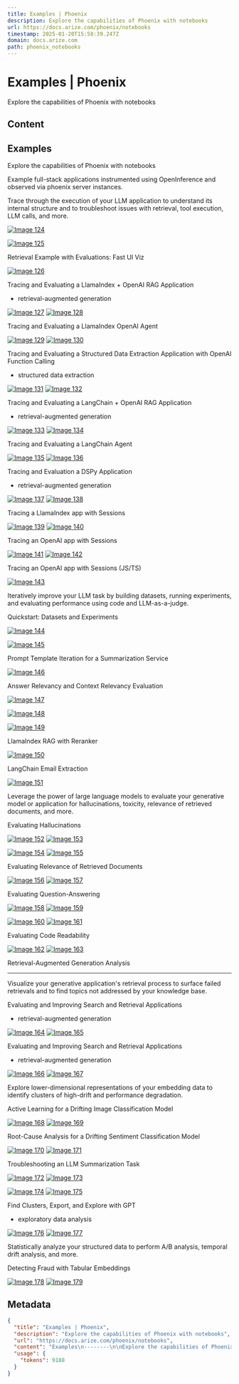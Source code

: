 ```yaml
---
title: Examples | Phoenix
description: Explore the capabilities of Phoenix with notebooks
url: https://docs.arize.com/phoenix/notebooks
timestamp: 2025-01-20T15:58:39.247Z
domain: docs.arize.com
path: phoenix_notebooks
---
```


# Examples | Phoenix


Explore the capabilities of Phoenix with notebooks


## Content

Examples
--------

Explore the capabilities of Phoenix with notebooks

Example full-stack applications instrumented using OpenInference and observed via phoenix server instances.

Trace through the execution of your LLM application to understand its internal structure and to troubleshoot issues with retrieval, tool execution, LLM calls, and more.

[![Image 124](https://docs.arize.com/~gitbook/image?url=https%3A%2F%2Fimg.shields.io%2Fstatic%2Fv1%3Fmessage%3DOpen%2520in%2520Colab%26logo%3Dgooglecolab%26labelColor%3Dgrey%26color%3Dblue%26logoColor%3Dorange%26label%3D%2520&width=300&dpr=4&quality=100&sign=9e71e4&sv=2)](https://colab.research.google.com/github/Arize-ai/phoenix/blob/main/tutorials/hosted_phoenix/hosted_phoenix_openai_tutorial.ipynb)

[![Image 125](https://docs.arize.com/~gitbook/image?url=https%3A%2F%2Fimg.shields.io%2Fstatic%2Fv1%3Fmessage%3DOpen%2520in%2520Colab%26logo%3Dgooglecolab%26labelColor%3Dgrey%26color%3Dblue%26logoColor%3Dorange%26label%3D%2520&width=300&dpr=4&quality=100&sign=9e71e4&sv=2)](https://colab.research.google.com/github/Arize-ai/phoenix/blob/main/tutorials/hosted_phoenix/hosted_phoenix_llamaindex_tutorial.ipynb)

Retrieval Example with Evaluations: Fast UI Viz

[![Image 126](https://docs.arize.com/~gitbook/image?url=https%3A%2F%2Fimg.shields.io%2Fstatic%2Fv1%3Fmessage%3DOpen%2520in%2520Colab%26logo%3Dgooglecolab%26labelColor%3Dgrey%26color%3Dblue%26logoColor%3Dorange%26label%3D%2520&width=300&dpr=4&quality=100&sign=9e71e4&sv=2)](https://colab.research.google.com/github/Arize-ai/phoenix/blob/main/tutorials/llm_application_tracing_evaluating_and_analysis.ipynb)

Tracing and Evaluating a LlamaIndex + OpenAI RAG Application

*   retrieval-augmented generation
    

[![Image 127](https://docs.arize.com/~gitbook/image?url=https%3A%2F%2Fimg.shields.io%2Fstatic%2Fv1%3Fmessage%3DOpen%2520in%2520Colab%26logo%3Dgooglecolab%26labelColor%3Dgrey%26color%3Dblue%26logoColor%3Dorange%26label%3D%2520&width=300&dpr=4&quality=100&sign=9e71e4&sv=2)](https://colab.research.google.com/github/Arize-ai/phoenix/blob/main/tutorials/tracing/llama_index_tracing_tutorial.ipynb) [![Image 128](https://docs.arize.com/~gitbook/image?url=https%3A%2F%2Fimg.shields.io%2Fstatic%2Fv1%3Fmessage%3DOpen%2520in%2520GitHub%26logo%3Dgithub%26labelColor%3Dgrey%26color%3Dblue%26logoColor%3Dwhite%26label%3D%2520&width=300&dpr=4&quality=100&sign=9225fc48&sv=2)](https://github.com/Arize-ai/phoenix/blob/main/tutorials/tracing/llama_index_tracing_tutorial.ipynb)

Tracing and Evaluating a LlamaIndex OpenAI Agent

[![Image 129](https://docs.arize.com/~gitbook/image?url=https%3A%2F%2Fimg.shields.io%2Fstatic%2Fv1%3Fmessage%3DOpen%2520in%2520Colab%26logo%3Dgooglecolab%26labelColor%3Dgrey%26color%3Dblue%26logoColor%3Dorange%26label%3D%2520&width=300&dpr=4&quality=100&sign=9e71e4&sv=2)](https://colab.research.google.com/github/Arize-ai/phoenix/blob/main/tutorials/tracing/llama_index_openai_agent_tracing_tutorial.ipynb) [![Image 130](https://docs.arize.com/~gitbook/image?url=https%3A%2F%2Fimg.shields.io%2Fstatic%2Fv1%3Fmessage%3DOpen%2520in%2520GitHub%26logo%3Dgithub%26labelColor%3Dgrey%26color%3Dblue%26logoColor%3Dwhite%26label%3D%2520&width=300&dpr=4&quality=100&sign=9225fc48&sv=2)](https://github.com/Arize-ai/phoenix/blob/main/tutorials/tracing/llama_index_openai_agent_tracing_tutorial.ipynb)

Tracing and Evaluating a Structured Data Extraction Application with OpenAI Function Calling

*   structured data extraction
    

[![Image 131](https://docs.arize.com/~gitbook/image?url=https%3A%2F%2Fimg.shields.io%2Fstatic%2Fv1%3Fmessage%3DOpen%2520in%2520Colab%26logo%3Dgooglecolab%26labelColor%3Dgrey%26color%3Dblue%26logoColor%3Dorange%26label%3D%2520&width=300&dpr=4&quality=100&sign=9e71e4&sv=2)](https://colab.research.google.com/github/Arize-ai/phoenix/blob/main/tutorials/tracing/openai_tracing_tutorial.ipynb) [![Image 132](https://docs.arize.com/~gitbook/image?url=https%3A%2F%2Fimg.shields.io%2Fstatic%2Fv1%3Fmessage%3DOpen%2520in%2520GitHub%26logo%3Dgithub%26labelColor%3Dgrey%26color%3Dblue%26logoColor%3Dwhite%26label%3D%2520&width=300&dpr=4&quality=100&sign=9225fc48&sv=2)](https://github.com/Arize-ai/phoenix/blob/main/tutorials/tracing/openai_tracing_tutorial.ipynb)

Tracing and Evaluating a LangChain + OpenAI RAG Application

*   retrieval-augmented generation
    

[![Image 133](https://docs.arize.com/~gitbook/image?url=https%3A%2F%2Fimg.shields.io%2Fstatic%2Fv1%3Fmessage%3DOpen%2520in%2520Colab%26logo%3Dgooglecolab%26labelColor%3Dgrey%26color%3Dblue%26logoColor%3Dorange%26label%3D%2520&width=300&dpr=4&quality=100&sign=9e71e4&sv=2)](https://colab.research.google.com/github/Arize-ai/phoenix/blob/main/tutorials/tracing/langchain_tracing_tutorial.ipynb) [![Image 134](https://docs.arize.com/~gitbook/image?url=https%3A%2F%2Fimg.shields.io%2Fstatic%2Fv1%3Fmessage%3DOpen%2520in%2520GitHub%26logo%3Dgithub%26labelColor%3Dgrey%26color%3Dblue%26logoColor%3Dwhite%26label%3D%2520&width=300&dpr=4&quality=100&sign=9225fc48&sv=2)](https://github.com/Arize-ai/phoenix/blob/main/tutorials/tracing/langchain_tracing_tutorial.ipynb)

Tracing and Evaluating a LangChain Agent

[![Image 135](https://docs.arize.com/~gitbook/image?url=https%3A%2F%2Fimg.shields.io%2Fstatic%2Fv1%3Fmessage%3DOpen%2520in%2520Colab%26logo%3Dgooglecolab%26labelColor%3Dgrey%26color%3Dblue%26logoColor%3Dorange%26label%3D%2520&width=300&dpr=4&quality=100&sign=9e71e4&sv=2)](https://colab.research.google.com/github/Arize-ai/phoenix/blob/main/tutorials/tracing/langchain_agent_tracing_tutorial.ipynb) [![Image 136](https://docs.arize.com/~gitbook/image?url=https%3A%2F%2Fimg.shields.io%2Fstatic%2Fv1%3Fmessage%3DOpen%2520in%2520GitHub%26logo%3Dgithub%26labelColor%3Dgrey%26color%3Dblue%26logoColor%3Dwhite%26label%3D%2520&width=300&dpr=4&quality=100&sign=9225fc48&sv=2)](https://github.com/Arize-ai/phoenix/blob/main/tutorials/tracing/langchain_agent_tracing_tutorial.ipynb)

Tracing and Evaluation a DSPy Application

*   retrieval-augmented generation
    

[![Image 137](https://docs.arize.com/~gitbook/image?url=https%3A%2F%2Fimg.shields.io%2Fstatic%2Fv1%3Fmessage%3DOpen%2520in%2520Colab%26logo%3Dgooglecolab%26labelColor%3Dgrey%26color%3Dblue%26logoColor%3Dorange%26label%3D%2520&width=300&dpr=4&quality=100&sign=9e71e4&sv=2)](https://colab.research.google.com/github/Arize-ai/phoenix/blob/main/tutorials/tracing/dspy_tracing_tutorial.ipynb) [![Image 138](https://docs.arize.com/~gitbook/image?url=https%3A%2F%2Fimg.shields.io%2Fstatic%2Fv1%3Fmessage%3DOpen%2520in%2520GitHub%26logo%3Dgithub%26labelColor%3Dgrey%26color%3Dblue%26logoColor%3Dwhite%26label%3D%2520&width=300&dpr=4&quality=100&sign=9225fc48&sv=2)](https://github.com/Arize-ai/phoenix/blob/main/tutorials/tracing/dspy_tracing_tutorial.ipynb)

Tracing a LlamaIndex app with Sessions

[![Image 139](https://docs.arize.com/~gitbook/image?url=https%3A%2F%2Fimg.shields.io%2Fstatic%2Fv1%3Fmessage%3DOpen%2520in%2520Colab%26logo%3Dgooglecolab%26labelColor%3Dgrey%26color%3Dblue%26logoColor%3Dorange%26label%3D%2520&width=300&dpr=4&quality=100&sign=9e71e4&sv=2)](https://github.com/Arize-ai/phoenix/blob/main/tutorials/tracing/openai_sessions_tutorial.ipynb) [![Image 140](https://docs.arize.com/~gitbook/image?url=https%3A%2F%2Fimg.shields.io%2Fstatic%2Fv1%3Fmessage%3DOpen%2520in%2520GitHub%26logo%3Dgithub%26labelColor%3Dgrey%26color%3Dblue%26logoColor%3Dwhite%26label%3D%2520&width=300&dpr=4&quality=100&sign=9225fc48&sv=2)](https://colab.research.google.com/github/Arize-ai/phoenix/blob/main/tutorials/tracing/project_sessions_llama_index_query_engine.ipynb)

Tracing an OpenAI app with Sessions

[![Image 141](https://docs.arize.com/~gitbook/image?url=https%3A%2F%2Fimg.shields.io%2Fstatic%2Fv1%3Fmessage%3DOpen%2520in%2520Colab%26logo%3Dgooglecolab%26labelColor%3Dgrey%26color%3Dblue%26logoColor%3Dorange%26label%3D%2520&width=300&dpr=4&quality=100&sign=9e71e4&sv=2)](https://colab.research.google.com/github/Arize-ai/phoenix/blob/main/tutorials/tracing/openai_sessions_tutorial.ipynb) [![Image 142](https://docs.arize.com/~gitbook/image?url=https%3A%2F%2Fimg.shields.io%2Fstatic%2Fv1%3Fmessage%3DOpen%2520in%2520GitHub%26logo%3Dgithub%26labelColor%3Dgrey%26color%3Dblue%26logoColor%3Dwhite%26label%3D%2520&width=300&dpr=4&quality=100&sign=9225fc48&sv=2)](https://github.com/Arize-ai/phoenix/blob/main/tutorials/tracing/openai_sessions_tutorial.ipynb)

Tracing an OpenAI app with Sessions (JS/TS)

[![Image 143](https://docs.arize.com/~gitbook/image?url=https%3A%2F%2Fimg.shields.io%2Fstatic%2Fv1%3Fmessage%3DOpen%2520in%2520GitHub%26logo%3Dgithub%26labelColor%3Dgrey%26color%3Dblue%26logoColor%3Dwhite%26label%3D%2520&width=300&dpr=4&quality=100&sign=9225fc48&sv=2)](https://github.com/Arize-ai/phoenix/blob/main/js/examples/notebooks/tracing_openai_sessions_tutorial.ipynb)

Iteratively improve your LLM task by building datasets, running experiments, and evaluating performance using code and LLM-as-a-judge.

Quickstart: Datasets and Experiments

[![Image 144](https://docs.arize.com/~gitbook/image?url=https%3A%2F%2Fimg.shields.io%2Fstatic%2Fv1%3Fmessage%3DOpen%2520in%2520Colab%26logo%3Dgooglecolab%26labelColor%3Dgrey%26color%3Dblue%26logoColor%3Dorange%26label%3D%2520&width=300&dpr=4&quality=100&sign=9e71e4&sv=2)](https://colab.research.google.com/github/Arize-ai/phoenix/blob/main/tutorials/experiments/datasets_and_experiments_quickstart.ipynb)

[![Image 145](https://docs.arize.com/~gitbook/image?url=https%3A%2F%2Fimg.shields.io%2Fstatic%2Fv1%3Fmessage%3DOpen%2520in%2520Colab%26logo%3Dgooglecolab%26labelColor%3Dgrey%26color%3Dblue%26logoColor%3Dorange%26label%3D%2520&width=300&dpr=4&quality=100&sign=9e71e4&sv=2)](https://colab.research.google.com/github/Arize-ai/phoenix/blob/main/tutorials/experiments/txt2sql.ipynb)

Prompt Template Iteration for a Summarization Service

[![Image 146](https://docs.arize.com/~gitbook/image?url=https%3A%2F%2Fimg.shields.io%2Fstatic%2Fv1%3Fmessage%3DOpen%2520in%2520Colab%26logo%3Dgooglecolab%26labelColor%3Dgrey%26color%3Dblue%26logoColor%3Dorange%26label%3D%2520&width=300&dpr=4&quality=100&sign=9e71e4&sv=2)](https://colab.research.google.com/github/Arize-ai/phoenix/blob/main/tutorials/experiments/summarization.ipynb)

Answer Relevancy and Context Relevancy Evaluation

[![Image 147](https://docs.arize.com/~gitbook/image?url=https%3A%2F%2Fimg.shields.io%2Fstatic%2Fv1%3Fmessage%3DOpen%2520in%2520Colab%26logo%3Dgooglecolab%26labelColor%3Dgrey%26color%3Dblue%26logoColor%3Dorange%26label%3D%2520&width=300&dpr=4&quality=100&sign=9e71e4&sv=2)](https://colab.research.google.com/github/Arize-ai/phoenix/blob/main/tutorials/experiments/llama-index/answer_and_context_relevancy.ipynb)

[![Image 148](https://docs.arize.com/~gitbook/image?url=https%3A%2F%2Fimg.shields.io%2Fstatic%2Fv1%3Fmessage%3DOpen%2520in%2520Colab%26logo%3Dgooglecolab%26labelColor%3Dgrey%26color%3Dblue%26logoColor%3Dorange%26label%3D%2520&width=300&dpr=4&quality=100&sign=9e71e4&sv=2)](https://colab.research.google.com/github/Arize-ai/phoenix/blob/main/tutorials/experiments/llama-index/guideline_eval.ipynb)

[![Image 149](https://docs.arize.com/~gitbook/image?url=https%3A%2F%2Fimg.shields.io%2Fstatic%2Fv1%3Fmessage%3DOpen%2520in%2520Colab%26logo%3Dgooglecolab%26labelColor%3Dgrey%26color%3Dblue%26logoColor%3Dorange%26label%3D%2520&width=300&dpr=4&quality=100&sign=9e71e4&sv=2)](https://colab.research.google.com/github/Arize-ai/phoenix/blob/main/tutorials/experiments/llama-index/pairwise_eval.ipynb)

LlamaIndex RAG with Reranker

[![Image 150](https://docs.arize.com/~gitbook/image?url=https%3A%2F%2Fimg.shields.io%2Fstatic%2Fv1%3Fmessage%3DOpen%2520in%2520Colab%26logo%3Dgooglecolab%26labelColor%3Dgrey%26color%3Dblue%26logoColor%3Dorange%26label%3D%2520&width=300&dpr=4&quality=100&sign=9e71e4&sv=2)](https://colab.research.google.com/github/Arize-ai/phoenix/blob/main/tutorials/experiments/run_experiments_with_llama_index.ipynb)

LangChain Email Extraction

[![Image 151](https://docs.arize.com/~gitbook/image?url=https%3A%2F%2Fimg.shields.io%2Fstatic%2Fv1%3Fmessage%3DOpen%2520in%2520Colab%26logo%3Dgooglecolab%26labelColor%3Dgrey%26color%3Dblue%26logoColor%3Dorange%26label%3D%2520&width=300&dpr=4&quality=100&sign=9e71e4&sv=2)](https://colab.research.google.com/github/Arize-ai/phoenix/blob/main/tutorials/experiments/langchain_email_extraction.ipynb)

Leverage the power of large language models to evaluate your generative model or application for hallucinations, toxicity, relevance of retrieved documents, and more.

Evaluating Hallucinations

[![Image 152](https://docs.arize.com/~gitbook/image?url=https%3A%2F%2Fimg.shields.io%2Fstatic%2Fv1%3Fmessage%3DOpen%2520in%2520Colab%26logo%3Dgooglecolab%26labelColor%3Dgrey%26color%3Dblue%26logoColor%3Dorange%26label%3D%2520&width=300&dpr=4&quality=100&sign=9e71e4&sv=2)](https://colab.research.google.com/github/Arize-ai/phoenix/blob/main/tutorials/evals/evaluate_hallucination_classifications.ipynb) [![Image 153](https://docs.arize.com/~gitbook/image?url=https%3A%2F%2Fimg.shields.io%2Fstatic%2Fv1%3Fmessage%3DOpen%2520in%2520GitHub%26logo%3Dgithub%26labelColor%3Dgrey%26color%3Dblue%26logoColor%3Dwhite%26label%3D%2520&width=300&dpr=4&quality=100&sign=9225fc48&sv=2)](https://github.com/Arize-ai/phoenix/blob/main/tutorials/evals/evaluate_hallucination_classifications.ipynb)

[![Image 154](https://docs.arize.com/~gitbook/image?url=https%3A%2F%2Fimg.shields.io%2Fstatic%2Fv1%3Fmessage%3DOpen%2520in%2520Colab%26logo%3Dgooglecolab%26labelColor%3Dgrey%26color%3Dblue%26logoColor%3Dorange%26label%3D%2520&width=300&dpr=4&quality=100&sign=9e71e4&sv=2)](https://colab.research.google.com/github/Arize-ai/phoenix/blob/main/tutorials/evals/evaluate_toxicity_classifications.ipynb) [![Image 155](https://docs.arize.com/~gitbook/image?url=https%3A%2F%2Fimg.shields.io%2Fstatic%2Fv1%3Fmessage%3DOpen%2520in%2520GitHub%26logo%3Dgithub%26labelColor%3Dgrey%26color%3Dblue%26logoColor%3Dwhite%26label%3D%2520&width=300&dpr=4&quality=100&sign=9225fc48&sv=2)](https://github.com/Arize-ai/phoenix/blob/main/tutorials/evals/evaluate_toxicity_classifications.ipynb)

Evaluating Relevance of Retrieved Documents

[![Image 156](https://docs.arize.com/~gitbook/image?url=https%3A%2F%2Fimg.shields.io%2Fstatic%2Fv1%3Fmessage%3DOpen%2520in%2520Colab%26logo%3Dgooglecolab%26labelColor%3Dgrey%26color%3Dblue%26logoColor%3Dorange%26label%3D%2520&width=300&dpr=4&quality=100&sign=9e71e4&sv=2)](https://colab.research.google.com/github/Arize-ai/phoenix/blob/main/tutorials/evals/evaluate_relevance_classifications.ipynb) [![Image 157](https://docs.arize.com/~gitbook/image?url=https%3A%2F%2Fimg.shields.io%2Fstatic%2Fv1%3Fmessage%3DOpen%2520in%2520GitHub%26logo%3Dgithub%26labelColor%3Dgrey%26color%3Dblue%26logoColor%3Dwhite%26label%3D%2520&width=300&dpr=4&quality=100&sign=9225fc48&sv=2)](https://github.com/Arize-ai/phoenix/blob/main/tutorials/evals/evaluate_relevance_classifications.ipynb)

Evaluating Question-Answering

[![Image 158](https://docs.arize.com/~gitbook/image?url=https%3A%2F%2Fimg.shields.io%2Fstatic%2Fv1%3Fmessage%3DOpen%2520in%2520Colab%26logo%3Dgooglecolab%26labelColor%3Dgrey%26color%3Dblue%26logoColor%3Dorange%26label%3D%2520&width=300&dpr=4&quality=100&sign=9e71e4&sv=2)](https://colab.research.google.com/github/Arize-ai/phoenix/blob/main/tutorials/evals/evaluate_QA_classifications.ipynb) [![Image 159](https://docs.arize.com/~gitbook/image?url=https%3A%2F%2Fimg.shields.io%2Fstatic%2Fv1%3Fmessage%3DOpen%2520in%2520GitHub%26logo%3Dgithub%26labelColor%3Dgrey%26color%3Dblue%26logoColor%3Dwhite%26label%3D%2520&width=300&dpr=4&quality=100&sign=9225fc48&sv=2)](https://colab.research.google.com/github/Arize-ai/phoenix/blob/main/tutorials/evals/evaluate_QA_classifications.ipynb)

[![Image 160](https://docs.arize.com/~gitbook/image?url=https%3A%2F%2Fimg.shields.io%2Fstatic%2Fv1%3Fmessage%3DOpen%2520in%2520Colab%26logo%3Dgooglecolab%26labelColor%3Dgrey%26color%3Dblue%26logoColor%3Dorange%26label%3D%2520&width=300&dpr=4&quality=100&sign=9e71e4&sv=2)](https://colab.research.google.com/github/Arize-ai/phoenix/blob/main/tutorials/evals/evaluate_summarization_classifications.ipynb) [![Image 161](https://docs.arize.com/~gitbook/image?url=https%3A%2F%2Fimg.shields.io%2Fstatic%2Fv1%3Fmessage%3DOpen%2520in%2520GitHub%26logo%3Dgithub%26labelColor%3Dgrey%26color%3Dblue%26logoColor%3Dwhite%26label%3D%2520&width=300&dpr=4&quality=100&sign=9225fc48&sv=2)](https://github.com/Arize-ai/phoenix/blob/main/tutorials/evals/evaluate_summarization_classifications.ipynb)

Evaluating Code Readability

[![Image 162](https://docs.arize.com/~gitbook/image?url=https%3A%2F%2Fimg.shields.io%2Fstatic%2Fv1%3Fmessage%3DOpen%2520in%2520Colab%26logo%3Dgooglecolab%26labelColor%3Dgrey%26color%3Dblue%26logoColor%3Dorange%26label%3D%2520&width=300&dpr=4&quality=100&sign=9e71e4&sv=2)](https://colab.research.google.com/github/Arize-ai/phoenix/blob/main/tutorials/evals/evaluate_code_readability_classifications.ipynb) [![Image 163](https://docs.arize.com/~gitbook/image?url=https%3A%2F%2Fimg.shields.io%2Fstatic%2Fv1%3Fmessage%3DOpen%2520in%2520GitHub%26logo%3Dgithub%26labelColor%3Dgrey%26color%3Dblue%26logoColor%3Dwhite%26label%3D%2520&width=300&dpr=4&quality=100&sign=9225fc48&sv=2)](https://github.com/Arize-ai/phoenix/blob/main/tutorials/evals/evaluate_code_readability_classifications.ipynb)

Retrieval-Augmented Generation Analysis


-------------------------------------------

Visualize your generative application's retrieval process to surface failed retrievals and to find topics not addressed by your knowledge base.

Evaluating and Improving Search and Retrieval Applications

*   retrieval-augmented generation
    

[![Image 164](https://docs.arize.com/~gitbook/image?url=https%3A%2F%2Fimg.shields.io%2Fstatic%2Fv1%3Fmessage%3DOpen%2520in%2520Colab%26logo%3Dgooglecolab%26labelColor%3Dgrey%26color%3Dblue%26logoColor%3Dorange%26label%3D%2520&width=300&dpr=4&quality=100&sign=9e71e4&sv=2)](https://colab.research.google.com/github/Arize-ai/phoenix/blob/main/tutorials/llama_index_search_and_retrieval_tutorial.ipynb) [![Image 165](https://docs.arize.com/~gitbook/image?url=https%3A%2F%2Fimg.shields.io%2Fstatic%2Fv1%3Fmessage%3DOpen%2520in%2520GitHub%26logo%3Dgithub%26labelColor%3Dgrey%26color%3Dblue%26logoColor%3Dwhite%26label%3D%2520&width=300&dpr=4&quality=100&sign=9225fc48&sv=2)](https://github.com/Arize-ai/phoenix/blob/main/tutorials/llama_index_search_and_retrieval_tutorial.ipynb)

Evaluating and Improving Search and Retrieval Applications

*   retrieval-augmented generation
    

[![Image 166](https://docs.arize.com/~gitbook/image?url=https%3A%2F%2Fimg.shields.io%2Fstatic%2Fv1%3Fmessage%3DOpen%2520in%2520Colab%26logo%3Dgooglecolab%26labelColor%3Dgrey%26color%3Dblue%26logoColor%3Dorange%26label%3D%2520&width=300&dpr=4&quality=100&sign=9e71e4&sv=2)](https://colab.research.google.com/github/Arize-ai/phoenix/blob/main/tutorials/milvus_llamaindex_search_and_retrieval_tutorial.ipynb) [![Image 167](https://docs.arize.com/~gitbook/image?url=https%3A%2F%2Fimg.shields.io%2Fstatic%2Fv1%3Fmessage%3DOpen%2520in%2520GitHub%26logo%3Dgithub%26labelColor%3Dgrey%26color%3Dblue%26logoColor%3Dwhite%26label%3D%2520&width=300&dpr=4&quality=100&sign=9225fc48&sv=2)](https://github.com/Arize-ai/phoenix/blob/main/tutorials/milvus_llamaindex_search_and_retrieval_tutorial.ipynb)

Explore lower-dimensional representations of your embedding data to identify clusters of high-drift and performance degradation.

Active Learning for a Drifting Image Classification Model

[![Image 168](https://docs.arize.com/~gitbook/image?url=https%3A%2F%2Fimg.shields.io%2Fstatic%2Fv1%3Fmessage%3DOpen%2520in%2520Colab%26logo%3Dgooglecolab%26labelColor%3Dgrey%26color%3Dblue%26logoColor%3Dorange%26label%3D%2520&width=300&dpr=4&quality=100&sign=9e71e4&sv=2)](https://colab.research.google.com/github/Arize-ai/phoenix/blob/main/tutorials/image_classification_tutorial.ipynb) [![Image 169](https://docs.arize.com/~gitbook/image?url=https%3A%2F%2Fimg.shields.io%2Fstatic%2Fv1%3Fmessage%3DOpen%2520in%2520GitHub%26logo%3Dgithub%26labelColor%3Dgrey%26color%3Dblue%26logoColor%3Dwhite%26label%3D%2520&width=300&dpr=4&quality=100&sign=9225fc48&sv=2)](https://github.com/Arize-ai/phoenix/blob/main/tutorials/image_classification_tutorial.ipynb)

Root-Cause Analysis for a Drifting Sentiment Classification Model

[![Image 170](https://docs.arize.com/~gitbook/image?url=https%3A%2F%2Fimg.shields.io%2Fstatic%2Fv1%3Fmessage%3DOpen%2520in%2520Colab%26logo%3Dgooglecolab%26labelColor%3Dgrey%26color%3Dblue%26logoColor%3Dorange%26label%3D%2520&width=300&dpr=4&quality=100&sign=9e71e4&sv=2)](https://colab.research.google.com/github/Arize-ai/phoenix/blob/main/tutorials/sentiment_classification_tutorial.ipynb) [![Image 171](https://docs.arize.com/~gitbook/image?url=https%3A%2F%2Fimg.shields.io%2Fstatic%2Fv1%3Fmessage%3DOpen%2520in%2520GitHub%26logo%3Dgithub%26labelColor%3Dgrey%26color%3Dblue%26logoColor%3Dwhite%26label%3D%2520&width=300&dpr=4&quality=100&sign=9225fc48&sv=2)](https://github.com/Arize-ai/phoenix/blob/main/tutorials/sentiment_classification_tutorial.ipynb)

Troubleshooting an LLM Summarization Task

[![Image 172](https://docs.arize.com/~gitbook/image?url=https%3A%2F%2Fimg.shields.io%2Fstatic%2Fv1%3Fmessage%3DOpen%2520in%2520Colab%26logo%3Dgooglecolab%26labelColor%3Dgrey%26color%3Dblue%26logoColor%3Dorange%26label%3D%2520&width=300&dpr=4&quality=100&sign=9e71e4&sv=2)](https://colab.research.google.com/github/Arize-ai/phoenix/blob/main/tutorials/llm_summarization_tutorial.ipynb) [![Image 173](https://docs.arize.com/~gitbook/image?url=https%3A%2F%2Fimg.shields.io%2Fstatic%2Fv1%3Fmessage%3DOpen%2520in%2520GitHub%26logo%3Dgithub%26labelColor%3Dgrey%26color%3Dblue%26logoColor%3Dwhite%26label%3D%2520&width=300&dpr=4&quality=100&sign=9225fc48&sv=2)](https://github.com/Arize-ai/phoenix/blob/main/tutorials/llm_summarization_tutorial.ipynb)

[![Image 174](https://docs.arize.com/~gitbook/image?url=https%3A%2F%2Fimg.shields.io%2Fstatic%2Fv1%3Fmessage%3DOpen%2520in%2520Colab%26logo%3Dgooglecolab%26labelColor%3Dgrey%26color%3Dblue%26logoColor%3Dorange%26label%3D%2520&width=300&dpr=4&quality=100&sign=9e71e4&sv=2)](https://colab.research.google.com/github/Arize-ai/phoenix/blob/main/tutorials/llm_generative_gpt_4.ipynb) [![Image 175](https://docs.arize.com/~gitbook/image?url=https%3A%2F%2Fimg.shields.io%2Fstatic%2Fv1%3Fmessage%3DOpen%2520in%2520GitHub%26logo%3Dgithub%26labelColor%3Dgrey%26color%3Dblue%26logoColor%3Dwhite%26label%3D%2520&width=300&dpr=4&quality=100&sign=9225fc48&sv=2)](https://github.com/Arize-ai/phoenix/blob/main/tutorials/llm_generative_gpt_4.ipynb)

Find Clusters, Export, and Explore with GPT

*   exploratory data analysis
    

[![Image 176](https://docs.arize.com/~gitbook/image?url=https%3A%2F%2Fimg.shields.io%2Fstatic%2Fv1%3Fmessage%3DOpen%2520in%2520Colab%26logo%3Dgooglecolab%26labelColor%3Dgrey%26color%3Dblue%26logoColor%3Dorange%26label%3D%2520&width=300&dpr=4&quality=100&sign=9e71e4&sv=2)](https://colab.research.google.com/github/Arize-ai/phoenix/blob/main/tutorials/find_cluster_export_and_explore_with_gpt.ipynb) [![Image 177](https://docs.arize.com/~gitbook/image?url=https%3A%2F%2Fimg.shields.io%2Fstatic%2Fv1%3Fmessage%3DOpen%2520in%2520GitHub%26logo%3Dgithub%26labelColor%3Dgrey%26color%3Dblue%26logoColor%3Dwhite%26label%3D%2520&width=300&dpr=4&quality=100&sign=9225fc48&sv=2)](https://github.com/Arize-ai/phoenix/blob/main/tutorials/find_cluster_export_and_explore_with_gpt.ipynb)

Statistically analyze your structured data to perform A/B analysis, temporal drift analysis, and more.

Detecting Fraud with Tabular Embeddings

[![Image 178](https://docs.arize.com/~gitbook/image?url=https%3A%2F%2Fimg.shields.io%2Fstatic%2Fv1%3Fmessage%3DOpen%2520in%2520Colab%26logo%3Dgooglecolab%26labelColor%3Dgrey%26color%3Dblue%26logoColor%3Dorange%26label%3D%2520&width=300&dpr=4&quality=100&sign=9e71e4&sv=2)](https://colab.research.google.com/github/Arize-ai/phoenix/blob/main/tutorials/credit_card_fraud_tutorial.ipynb) [![Image 179](https://docs.arize.com/~gitbook/image?url=https%3A%2F%2Fimg.shields.io%2Fstatic%2Fv1%3Fmessage%3DOpen%2520in%2520GitHub%26logo%3Dgithub%26labelColor%3Dgrey%26color%3Dblue%26logoColor%3Dwhite%26label%3D%2520&width=300&dpr=4&quality=100&sign=9225fc48&sv=2)](https://github.com/Arize-ai/phoenix/blob/main/tutorials/credit_card_fraud_tutorial.ipynb)

## Metadata

```json
{
  "title": "Examples | Phoenix",
  "description": "Explore the capabilities of Phoenix with notebooks",
  "url": "https://docs.arize.com/phoenix/notebooks",
  "content": "Examples\n--------\n\nExplore the capabilities of Phoenix with notebooks\n\nExample full-stack applications instrumented using OpenInference and observed via phoenix server instances.\n\nTrace through the execution of your LLM application to understand its internal structure and to troubleshoot issues with retrieval, tool execution, LLM calls, and more.\n\n[![Image 124](https://docs.arize.com/~gitbook/image?url=https%3A%2F%2Fimg.shields.io%2Fstatic%2Fv1%3Fmessage%3DOpen%2520in%2520Colab%26logo%3Dgooglecolab%26labelColor%3Dgrey%26color%3Dblue%26logoColor%3Dorange%26label%3D%2520&width=300&dpr=4&quality=100&sign=9e71e4&sv=2)](https://colab.research.google.com/github/Arize-ai/phoenix/blob/main/tutorials/hosted_phoenix/hosted_phoenix_openai_tutorial.ipynb)\n\n[![Image 125](https://docs.arize.com/~gitbook/image?url=https%3A%2F%2Fimg.shields.io%2Fstatic%2Fv1%3Fmessage%3DOpen%2520in%2520Colab%26logo%3Dgooglecolab%26labelColor%3Dgrey%26color%3Dblue%26logoColor%3Dorange%26label%3D%2520&width=300&dpr=4&quality=100&sign=9e71e4&sv=2)](https://colab.research.google.com/github/Arize-ai/phoenix/blob/main/tutorials/hosted_phoenix/hosted_phoenix_llamaindex_tutorial.ipynb)\n\nRetrieval Example with Evaluations: Fast UI Viz\n\n[![Image 126](https://docs.arize.com/~gitbook/image?url=https%3A%2F%2Fimg.shields.io%2Fstatic%2Fv1%3Fmessage%3DOpen%2520in%2520Colab%26logo%3Dgooglecolab%26labelColor%3Dgrey%26color%3Dblue%26logoColor%3Dorange%26label%3D%2520&width=300&dpr=4&quality=100&sign=9e71e4&sv=2)](https://colab.research.google.com/github/Arize-ai/phoenix/blob/main/tutorials/llm_application_tracing_evaluating_and_analysis.ipynb)\n\nTracing and Evaluating a LlamaIndex + OpenAI RAG Application\n\n*   retrieval-augmented generation\n    \n\n[![Image 127](https://docs.arize.com/~gitbook/image?url=https%3A%2F%2Fimg.shields.io%2Fstatic%2Fv1%3Fmessage%3DOpen%2520in%2520Colab%26logo%3Dgooglecolab%26labelColor%3Dgrey%26color%3Dblue%26logoColor%3Dorange%26label%3D%2520&width=300&dpr=4&quality=100&sign=9e71e4&sv=2)](https://colab.research.google.com/github/Arize-ai/phoenix/blob/main/tutorials/tracing/llama_index_tracing_tutorial.ipynb) [![Image 128](https://docs.arize.com/~gitbook/image?url=https%3A%2F%2Fimg.shields.io%2Fstatic%2Fv1%3Fmessage%3DOpen%2520in%2520GitHub%26logo%3Dgithub%26labelColor%3Dgrey%26color%3Dblue%26logoColor%3Dwhite%26label%3D%2520&width=300&dpr=4&quality=100&sign=9225fc48&sv=2)](https://github.com/Arize-ai/phoenix/blob/main/tutorials/tracing/llama_index_tracing_tutorial.ipynb)\n\nTracing and Evaluating a LlamaIndex OpenAI Agent\n\n[![Image 129](https://docs.arize.com/~gitbook/image?url=https%3A%2F%2Fimg.shields.io%2Fstatic%2Fv1%3Fmessage%3DOpen%2520in%2520Colab%26logo%3Dgooglecolab%26labelColor%3Dgrey%26color%3Dblue%26logoColor%3Dorange%26label%3D%2520&width=300&dpr=4&quality=100&sign=9e71e4&sv=2)](https://colab.research.google.com/github/Arize-ai/phoenix/blob/main/tutorials/tracing/llama_index_openai_agent_tracing_tutorial.ipynb) [![Image 130](https://docs.arize.com/~gitbook/image?url=https%3A%2F%2Fimg.shields.io%2Fstatic%2Fv1%3Fmessage%3DOpen%2520in%2520GitHub%26logo%3Dgithub%26labelColor%3Dgrey%26color%3Dblue%26logoColor%3Dwhite%26label%3D%2520&width=300&dpr=4&quality=100&sign=9225fc48&sv=2)](https://github.com/Arize-ai/phoenix/blob/main/tutorials/tracing/llama_index_openai_agent_tracing_tutorial.ipynb)\n\nTracing and Evaluating a Structured Data Extraction Application with OpenAI Function Calling\n\n*   structured data extraction\n    \n\n[![Image 131](https://docs.arize.com/~gitbook/image?url=https%3A%2F%2Fimg.shields.io%2Fstatic%2Fv1%3Fmessage%3DOpen%2520in%2520Colab%26logo%3Dgooglecolab%26labelColor%3Dgrey%26color%3Dblue%26logoColor%3Dorange%26label%3D%2520&width=300&dpr=4&quality=100&sign=9e71e4&sv=2)](https://colab.research.google.com/github/Arize-ai/phoenix/blob/main/tutorials/tracing/openai_tracing_tutorial.ipynb) [![Image 132](https://docs.arize.com/~gitbook/image?url=https%3A%2F%2Fimg.shields.io%2Fstatic%2Fv1%3Fmessage%3DOpen%2520in%2520GitHub%26logo%3Dgithub%26labelColor%3Dgrey%26color%3Dblue%26logoColor%3Dwhite%26label%3D%2520&width=300&dpr=4&quality=100&sign=9225fc48&sv=2)](https://github.com/Arize-ai/phoenix/blob/main/tutorials/tracing/openai_tracing_tutorial.ipynb)\n\nTracing and Evaluating a LangChain + OpenAI RAG Application\n\n*   retrieval-augmented generation\n    \n\n[![Image 133](https://docs.arize.com/~gitbook/image?url=https%3A%2F%2Fimg.shields.io%2Fstatic%2Fv1%3Fmessage%3DOpen%2520in%2520Colab%26logo%3Dgooglecolab%26labelColor%3Dgrey%26color%3Dblue%26logoColor%3Dorange%26label%3D%2520&width=300&dpr=4&quality=100&sign=9e71e4&sv=2)](https://colab.research.google.com/github/Arize-ai/phoenix/blob/main/tutorials/tracing/langchain_tracing_tutorial.ipynb) [![Image 134](https://docs.arize.com/~gitbook/image?url=https%3A%2F%2Fimg.shields.io%2Fstatic%2Fv1%3Fmessage%3DOpen%2520in%2520GitHub%26logo%3Dgithub%26labelColor%3Dgrey%26color%3Dblue%26logoColor%3Dwhite%26label%3D%2520&width=300&dpr=4&quality=100&sign=9225fc48&sv=2)](https://github.com/Arize-ai/phoenix/blob/main/tutorials/tracing/langchain_tracing_tutorial.ipynb)\n\nTracing and Evaluating a LangChain Agent\n\n[![Image 135](https://docs.arize.com/~gitbook/image?url=https%3A%2F%2Fimg.shields.io%2Fstatic%2Fv1%3Fmessage%3DOpen%2520in%2520Colab%26logo%3Dgooglecolab%26labelColor%3Dgrey%26color%3Dblue%26logoColor%3Dorange%26label%3D%2520&width=300&dpr=4&quality=100&sign=9e71e4&sv=2)](https://colab.research.google.com/github/Arize-ai/phoenix/blob/main/tutorials/tracing/langchain_agent_tracing_tutorial.ipynb) [![Image 136](https://docs.arize.com/~gitbook/image?url=https%3A%2F%2Fimg.shields.io%2Fstatic%2Fv1%3Fmessage%3DOpen%2520in%2520GitHub%26logo%3Dgithub%26labelColor%3Dgrey%26color%3Dblue%26logoColor%3Dwhite%26label%3D%2520&width=300&dpr=4&quality=100&sign=9225fc48&sv=2)](https://github.com/Arize-ai/phoenix/blob/main/tutorials/tracing/langchain_agent_tracing_tutorial.ipynb)\n\nTracing and Evaluation a DSPy Application\n\n*   retrieval-augmented generation\n    \n\n[![Image 137](https://docs.arize.com/~gitbook/image?url=https%3A%2F%2Fimg.shields.io%2Fstatic%2Fv1%3Fmessage%3DOpen%2520in%2520Colab%26logo%3Dgooglecolab%26labelColor%3Dgrey%26color%3Dblue%26logoColor%3Dorange%26label%3D%2520&width=300&dpr=4&quality=100&sign=9e71e4&sv=2)](https://colab.research.google.com/github/Arize-ai/phoenix/blob/main/tutorials/tracing/dspy_tracing_tutorial.ipynb) [![Image 138](https://docs.arize.com/~gitbook/image?url=https%3A%2F%2Fimg.shields.io%2Fstatic%2Fv1%3Fmessage%3DOpen%2520in%2520GitHub%26logo%3Dgithub%26labelColor%3Dgrey%26color%3Dblue%26logoColor%3Dwhite%26label%3D%2520&width=300&dpr=4&quality=100&sign=9225fc48&sv=2)](https://github.com/Arize-ai/phoenix/blob/main/tutorials/tracing/dspy_tracing_tutorial.ipynb)\n\nTracing a LlamaIndex app with Sessions\n\n[![Image 139](https://docs.arize.com/~gitbook/image?url=https%3A%2F%2Fimg.shields.io%2Fstatic%2Fv1%3Fmessage%3DOpen%2520in%2520Colab%26logo%3Dgooglecolab%26labelColor%3Dgrey%26color%3Dblue%26logoColor%3Dorange%26label%3D%2520&width=300&dpr=4&quality=100&sign=9e71e4&sv=2)](https://github.com/Arize-ai/phoenix/blob/main/tutorials/tracing/openai_sessions_tutorial.ipynb) [![Image 140](https://docs.arize.com/~gitbook/image?url=https%3A%2F%2Fimg.shields.io%2Fstatic%2Fv1%3Fmessage%3DOpen%2520in%2520GitHub%26logo%3Dgithub%26labelColor%3Dgrey%26color%3Dblue%26logoColor%3Dwhite%26label%3D%2520&width=300&dpr=4&quality=100&sign=9225fc48&sv=2)](https://colab.research.google.com/github/Arize-ai/phoenix/blob/main/tutorials/tracing/project_sessions_llama_index_query_engine.ipynb)\n\nTracing an OpenAI app with Sessions\n\n[![Image 141](https://docs.arize.com/~gitbook/image?url=https%3A%2F%2Fimg.shields.io%2Fstatic%2Fv1%3Fmessage%3DOpen%2520in%2520Colab%26logo%3Dgooglecolab%26labelColor%3Dgrey%26color%3Dblue%26logoColor%3Dorange%26label%3D%2520&width=300&dpr=4&quality=100&sign=9e71e4&sv=2)](https://colab.research.google.com/github/Arize-ai/phoenix/blob/main/tutorials/tracing/openai_sessions_tutorial.ipynb) [![Image 142](https://docs.arize.com/~gitbook/image?url=https%3A%2F%2Fimg.shields.io%2Fstatic%2Fv1%3Fmessage%3DOpen%2520in%2520GitHub%26logo%3Dgithub%26labelColor%3Dgrey%26color%3Dblue%26logoColor%3Dwhite%26label%3D%2520&width=300&dpr=4&quality=100&sign=9225fc48&sv=2)](https://github.com/Arize-ai/phoenix/blob/main/tutorials/tracing/openai_sessions_tutorial.ipynb)\n\nTracing an OpenAI app with Sessions (JS/TS)\n\n[![Image 143](https://docs.arize.com/~gitbook/image?url=https%3A%2F%2Fimg.shields.io%2Fstatic%2Fv1%3Fmessage%3DOpen%2520in%2520GitHub%26logo%3Dgithub%26labelColor%3Dgrey%26color%3Dblue%26logoColor%3Dwhite%26label%3D%2520&width=300&dpr=4&quality=100&sign=9225fc48&sv=2)](https://github.com/Arize-ai/phoenix/blob/main/js/examples/notebooks/tracing_openai_sessions_tutorial.ipynb)\n\nIteratively improve your LLM task by building datasets, running experiments, and evaluating performance using code and LLM-as-a-judge.\n\nQuickstart: Datasets and Experiments\n\n[![Image 144](https://docs.arize.com/~gitbook/image?url=https%3A%2F%2Fimg.shields.io%2Fstatic%2Fv1%3Fmessage%3DOpen%2520in%2520Colab%26logo%3Dgooglecolab%26labelColor%3Dgrey%26color%3Dblue%26logoColor%3Dorange%26label%3D%2520&width=300&dpr=4&quality=100&sign=9e71e4&sv=2)](https://colab.research.google.com/github/Arize-ai/phoenix/blob/main/tutorials/experiments/datasets_and_experiments_quickstart.ipynb)\n\n[![Image 145](https://docs.arize.com/~gitbook/image?url=https%3A%2F%2Fimg.shields.io%2Fstatic%2Fv1%3Fmessage%3DOpen%2520in%2520Colab%26logo%3Dgooglecolab%26labelColor%3Dgrey%26color%3Dblue%26logoColor%3Dorange%26label%3D%2520&width=300&dpr=4&quality=100&sign=9e71e4&sv=2)](https://colab.research.google.com/github/Arize-ai/phoenix/blob/main/tutorials/experiments/txt2sql.ipynb)\n\nPrompt Template Iteration for a Summarization Service\n\n[![Image 146](https://docs.arize.com/~gitbook/image?url=https%3A%2F%2Fimg.shields.io%2Fstatic%2Fv1%3Fmessage%3DOpen%2520in%2520Colab%26logo%3Dgooglecolab%26labelColor%3Dgrey%26color%3Dblue%26logoColor%3Dorange%26label%3D%2520&width=300&dpr=4&quality=100&sign=9e71e4&sv=2)](https://colab.research.google.com/github/Arize-ai/phoenix/blob/main/tutorials/experiments/summarization.ipynb)\n\nAnswer Relevancy and Context Relevancy Evaluation\n\n[![Image 147](https://docs.arize.com/~gitbook/image?url=https%3A%2F%2Fimg.shields.io%2Fstatic%2Fv1%3Fmessage%3DOpen%2520in%2520Colab%26logo%3Dgooglecolab%26labelColor%3Dgrey%26color%3Dblue%26logoColor%3Dorange%26label%3D%2520&width=300&dpr=4&quality=100&sign=9e71e4&sv=2)](https://colab.research.google.com/github/Arize-ai/phoenix/blob/main/tutorials/experiments/llama-index/answer_and_context_relevancy.ipynb)\n\n[![Image 148](https://docs.arize.com/~gitbook/image?url=https%3A%2F%2Fimg.shields.io%2Fstatic%2Fv1%3Fmessage%3DOpen%2520in%2520Colab%26logo%3Dgooglecolab%26labelColor%3Dgrey%26color%3Dblue%26logoColor%3Dorange%26label%3D%2520&width=300&dpr=4&quality=100&sign=9e71e4&sv=2)](https://colab.research.google.com/github/Arize-ai/phoenix/blob/main/tutorials/experiments/llama-index/guideline_eval.ipynb)\n\n[![Image 149](https://docs.arize.com/~gitbook/image?url=https%3A%2F%2Fimg.shields.io%2Fstatic%2Fv1%3Fmessage%3DOpen%2520in%2520Colab%26logo%3Dgooglecolab%26labelColor%3Dgrey%26color%3Dblue%26logoColor%3Dorange%26label%3D%2520&width=300&dpr=4&quality=100&sign=9e71e4&sv=2)](https://colab.research.google.com/github/Arize-ai/phoenix/blob/main/tutorials/experiments/llama-index/pairwise_eval.ipynb)\n\nLlamaIndex RAG with Reranker\n\n[![Image 150](https://docs.arize.com/~gitbook/image?url=https%3A%2F%2Fimg.shields.io%2Fstatic%2Fv1%3Fmessage%3DOpen%2520in%2520Colab%26logo%3Dgooglecolab%26labelColor%3Dgrey%26color%3Dblue%26logoColor%3Dorange%26label%3D%2520&width=300&dpr=4&quality=100&sign=9e71e4&sv=2)](https://colab.research.google.com/github/Arize-ai/phoenix/blob/main/tutorials/experiments/run_experiments_with_llama_index.ipynb)\n\nLangChain Email Extraction\n\n[![Image 151](https://docs.arize.com/~gitbook/image?url=https%3A%2F%2Fimg.shields.io%2Fstatic%2Fv1%3Fmessage%3DOpen%2520in%2520Colab%26logo%3Dgooglecolab%26labelColor%3Dgrey%26color%3Dblue%26logoColor%3Dorange%26label%3D%2520&width=300&dpr=4&quality=100&sign=9e71e4&sv=2)](https://colab.research.google.com/github/Arize-ai/phoenix/blob/main/tutorials/experiments/langchain_email_extraction.ipynb)\n\nLeverage the power of large language models to evaluate your generative model or application for hallucinations, toxicity, relevance of retrieved documents, and more.\n\nEvaluating Hallucinations\n\n[![Image 152](https://docs.arize.com/~gitbook/image?url=https%3A%2F%2Fimg.shields.io%2Fstatic%2Fv1%3Fmessage%3DOpen%2520in%2520Colab%26logo%3Dgooglecolab%26labelColor%3Dgrey%26color%3Dblue%26logoColor%3Dorange%26label%3D%2520&width=300&dpr=4&quality=100&sign=9e71e4&sv=2)](https://colab.research.google.com/github/Arize-ai/phoenix/blob/main/tutorials/evals/evaluate_hallucination_classifications.ipynb) [![Image 153](https://docs.arize.com/~gitbook/image?url=https%3A%2F%2Fimg.shields.io%2Fstatic%2Fv1%3Fmessage%3DOpen%2520in%2520GitHub%26logo%3Dgithub%26labelColor%3Dgrey%26color%3Dblue%26logoColor%3Dwhite%26label%3D%2520&width=300&dpr=4&quality=100&sign=9225fc48&sv=2)](https://github.com/Arize-ai/phoenix/blob/main/tutorials/evals/evaluate_hallucination_classifications.ipynb)\n\n[![Image 154](https://docs.arize.com/~gitbook/image?url=https%3A%2F%2Fimg.shields.io%2Fstatic%2Fv1%3Fmessage%3DOpen%2520in%2520Colab%26logo%3Dgooglecolab%26labelColor%3Dgrey%26color%3Dblue%26logoColor%3Dorange%26label%3D%2520&width=300&dpr=4&quality=100&sign=9e71e4&sv=2)](https://colab.research.google.com/github/Arize-ai/phoenix/blob/main/tutorials/evals/evaluate_toxicity_classifications.ipynb) [![Image 155](https://docs.arize.com/~gitbook/image?url=https%3A%2F%2Fimg.shields.io%2Fstatic%2Fv1%3Fmessage%3DOpen%2520in%2520GitHub%26logo%3Dgithub%26labelColor%3Dgrey%26color%3Dblue%26logoColor%3Dwhite%26label%3D%2520&width=300&dpr=4&quality=100&sign=9225fc48&sv=2)](https://github.com/Arize-ai/phoenix/blob/main/tutorials/evals/evaluate_toxicity_classifications.ipynb)\n\nEvaluating Relevance of Retrieved Documents\n\n[![Image 156](https://docs.arize.com/~gitbook/image?url=https%3A%2F%2Fimg.shields.io%2Fstatic%2Fv1%3Fmessage%3DOpen%2520in%2520Colab%26logo%3Dgooglecolab%26labelColor%3Dgrey%26color%3Dblue%26logoColor%3Dorange%26label%3D%2520&width=300&dpr=4&quality=100&sign=9e71e4&sv=2)](https://colab.research.google.com/github/Arize-ai/phoenix/blob/main/tutorials/evals/evaluate_relevance_classifications.ipynb) [![Image 157](https://docs.arize.com/~gitbook/image?url=https%3A%2F%2Fimg.shields.io%2Fstatic%2Fv1%3Fmessage%3DOpen%2520in%2520GitHub%26logo%3Dgithub%26labelColor%3Dgrey%26color%3Dblue%26logoColor%3Dwhite%26label%3D%2520&width=300&dpr=4&quality=100&sign=9225fc48&sv=2)](https://github.com/Arize-ai/phoenix/blob/main/tutorials/evals/evaluate_relevance_classifications.ipynb)\n\nEvaluating Question-Answering\n\n[![Image 158](https://docs.arize.com/~gitbook/image?url=https%3A%2F%2Fimg.shields.io%2Fstatic%2Fv1%3Fmessage%3DOpen%2520in%2520Colab%26logo%3Dgooglecolab%26labelColor%3Dgrey%26color%3Dblue%26logoColor%3Dorange%26label%3D%2520&width=300&dpr=4&quality=100&sign=9e71e4&sv=2)](https://colab.research.google.com/github/Arize-ai/phoenix/blob/main/tutorials/evals/evaluate_QA_classifications.ipynb) [![Image 159](https://docs.arize.com/~gitbook/image?url=https%3A%2F%2Fimg.shields.io%2Fstatic%2Fv1%3Fmessage%3DOpen%2520in%2520GitHub%26logo%3Dgithub%26labelColor%3Dgrey%26color%3Dblue%26logoColor%3Dwhite%26label%3D%2520&width=300&dpr=4&quality=100&sign=9225fc48&sv=2)](https://colab.research.google.com/github/Arize-ai/phoenix/blob/main/tutorials/evals/evaluate_QA_classifications.ipynb)\n\n[![Image 160](https://docs.arize.com/~gitbook/image?url=https%3A%2F%2Fimg.shields.io%2Fstatic%2Fv1%3Fmessage%3DOpen%2520in%2520Colab%26logo%3Dgooglecolab%26labelColor%3Dgrey%26color%3Dblue%26logoColor%3Dorange%26label%3D%2520&width=300&dpr=4&quality=100&sign=9e71e4&sv=2)](https://colab.research.google.com/github/Arize-ai/phoenix/blob/main/tutorials/evals/evaluate_summarization_classifications.ipynb) [![Image 161](https://docs.arize.com/~gitbook/image?url=https%3A%2F%2Fimg.shields.io%2Fstatic%2Fv1%3Fmessage%3DOpen%2520in%2520GitHub%26logo%3Dgithub%26labelColor%3Dgrey%26color%3Dblue%26logoColor%3Dwhite%26label%3D%2520&width=300&dpr=4&quality=100&sign=9225fc48&sv=2)](https://github.com/Arize-ai/phoenix/blob/main/tutorials/evals/evaluate_summarization_classifications.ipynb)\n\nEvaluating Code Readability\n\n[![Image 162](https://docs.arize.com/~gitbook/image?url=https%3A%2F%2Fimg.shields.io%2Fstatic%2Fv1%3Fmessage%3DOpen%2520in%2520Colab%26logo%3Dgooglecolab%26labelColor%3Dgrey%26color%3Dblue%26logoColor%3Dorange%26label%3D%2520&width=300&dpr=4&quality=100&sign=9e71e4&sv=2)](https://colab.research.google.com/github/Arize-ai/phoenix/blob/main/tutorials/evals/evaluate_code_readability_classifications.ipynb) [![Image 163](https://docs.arize.com/~gitbook/image?url=https%3A%2F%2Fimg.shields.io%2Fstatic%2Fv1%3Fmessage%3DOpen%2520in%2520GitHub%26logo%3Dgithub%26labelColor%3Dgrey%26color%3Dblue%26logoColor%3Dwhite%26label%3D%2520&width=300&dpr=4&quality=100&sign=9225fc48&sv=2)](https://github.com/Arize-ai/phoenix/blob/main/tutorials/evals/evaluate_code_readability_classifications.ipynb)\n\nRetrieval-Augmented Generation Analysis\n\n\n-------------------------------------------\n\nVisualize your generative application's retrieval process to surface failed retrievals and to find topics not addressed by your knowledge base.\n\nEvaluating and Improving Search and Retrieval Applications\n\n*   retrieval-augmented generation\n    \n\n[![Image 164](https://docs.arize.com/~gitbook/image?url=https%3A%2F%2Fimg.shields.io%2Fstatic%2Fv1%3Fmessage%3DOpen%2520in%2520Colab%26logo%3Dgooglecolab%26labelColor%3Dgrey%26color%3Dblue%26logoColor%3Dorange%26label%3D%2520&width=300&dpr=4&quality=100&sign=9e71e4&sv=2)](https://colab.research.google.com/github/Arize-ai/phoenix/blob/main/tutorials/llama_index_search_and_retrieval_tutorial.ipynb) [![Image 165](https://docs.arize.com/~gitbook/image?url=https%3A%2F%2Fimg.shields.io%2Fstatic%2Fv1%3Fmessage%3DOpen%2520in%2520GitHub%26logo%3Dgithub%26labelColor%3Dgrey%26color%3Dblue%26logoColor%3Dwhite%26label%3D%2520&width=300&dpr=4&quality=100&sign=9225fc48&sv=2)](https://github.com/Arize-ai/phoenix/blob/main/tutorials/llama_index_search_and_retrieval_tutorial.ipynb)\n\nEvaluating and Improving Search and Retrieval Applications\n\n*   retrieval-augmented generation\n    \n\n[![Image 166](https://docs.arize.com/~gitbook/image?url=https%3A%2F%2Fimg.shields.io%2Fstatic%2Fv1%3Fmessage%3DOpen%2520in%2520Colab%26logo%3Dgooglecolab%26labelColor%3Dgrey%26color%3Dblue%26logoColor%3Dorange%26label%3D%2520&width=300&dpr=4&quality=100&sign=9e71e4&sv=2)](https://colab.research.google.com/github/Arize-ai/phoenix/blob/main/tutorials/milvus_llamaindex_search_and_retrieval_tutorial.ipynb) [![Image 167](https://docs.arize.com/~gitbook/image?url=https%3A%2F%2Fimg.shields.io%2Fstatic%2Fv1%3Fmessage%3DOpen%2520in%2520GitHub%26logo%3Dgithub%26labelColor%3Dgrey%26color%3Dblue%26logoColor%3Dwhite%26label%3D%2520&width=300&dpr=4&quality=100&sign=9225fc48&sv=2)](https://github.com/Arize-ai/phoenix/blob/main/tutorials/milvus_llamaindex_search_and_retrieval_tutorial.ipynb)\n\nExplore lower-dimensional representations of your embedding data to identify clusters of high-drift and performance degradation.\n\nActive Learning for a Drifting Image Classification Model\n\n[![Image 168](https://docs.arize.com/~gitbook/image?url=https%3A%2F%2Fimg.shields.io%2Fstatic%2Fv1%3Fmessage%3DOpen%2520in%2520Colab%26logo%3Dgooglecolab%26labelColor%3Dgrey%26color%3Dblue%26logoColor%3Dorange%26label%3D%2520&width=300&dpr=4&quality=100&sign=9e71e4&sv=2)](https://colab.research.google.com/github/Arize-ai/phoenix/blob/main/tutorials/image_classification_tutorial.ipynb) [![Image 169](https://docs.arize.com/~gitbook/image?url=https%3A%2F%2Fimg.shields.io%2Fstatic%2Fv1%3Fmessage%3DOpen%2520in%2520GitHub%26logo%3Dgithub%26labelColor%3Dgrey%26color%3Dblue%26logoColor%3Dwhite%26label%3D%2520&width=300&dpr=4&quality=100&sign=9225fc48&sv=2)](https://github.com/Arize-ai/phoenix/blob/main/tutorials/image_classification_tutorial.ipynb)\n\nRoot-Cause Analysis for a Drifting Sentiment Classification Model\n\n[![Image 170](https://docs.arize.com/~gitbook/image?url=https%3A%2F%2Fimg.shields.io%2Fstatic%2Fv1%3Fmessage%3DOpen%2520in%2520Colab%26logo%3Dgooglecolab%26labelColor%3Dgrey%26color%3Dblue%26logoColor%3Dorange%26label%3D%2520&width=300&dpr=4&quality=100&sign=9e71e4&sv=2)](https://colab.research.google.com/github/Arize-ai/phoenix/blob/main/tutorials/sentiment_classification_tutorial.ipynb) [![Image 171](https://docs.arize.com/~gitbook/image?url=https%3A%2F%2Fimg.shields.io%2Fstatic%2Fv1%3Fmessage%3DOpen%2520in%2520GitHub%26logo%3Dgithub%26labelColor%3Dgrey%26color%3Dblue%26logoColor%3Dwhite%26label%3D%2520&width=300&dpr=4&quality=100&sign=9225fc48&sv=2)](https://github.com/Arize-ai/phoenix/blob/main/tutorials/sentiment_classification_tutorial.ipynb)\n\nTroubleshooting an LLM Summarization Task\n\n[![Image 172](https://docs.arize.com/~gitbook/image?url=https%3A%2F%2Fimg.shields.io%2Fstatic%2Fv1%3Fmessage%3DOpen%2520in%2520Colab%26logo%3Dgooglecolab%26labelColor%3Dgrey%26color%3Dblue%26logoColor%3Dorange%26label%3D%2520&width=300&dpr=4&quality=100&sign=9e71e4&sv=2)](https://colab.research.google.com/github/Arize-ai/phoenix/blob/main/tutorials/llm_summarization_tutorial.ipynb) [![Image 173](https://docs.arize.com/~gitbook/image?url=https%3A%2F%2Fimg.shields.io%2Fstatic%2Fv1%3Fmessage%3DOpen%2520in%2520GitHub%26logo%3Dgithub%26labelColor%3Dgrey%26color%3Dblue%26logoColor%3Dwhite%26label%3D%2520&width=300&dpr=4&quality=100&sign=9225fc48&sv=2)](https://github.com/Arize-ai/phoenix/blob/main/tutorials/llm_summarization_tutorial.ipynb)\n\n[![Image 174](https://docs.arize.com/~gitbook/image?url=https%3A%2F%2Fimg.shields.io%2Fstatic%2Fv1%3Fmessage%3DOpen%2520in%2520Colab%26logo%3Dgooglecolab%26labelColor%3Dgrey%26color%3Dblue%26logoColor%3Dorange%26label%3D%2520&width=300&dpr=4&quality=100&sign=9e71e4&sv=2)](https://colab.research.google.com/github/Arize-ai/phoenix/blob/main/tutorials/llm_generative_gpt_4.ipynb) [![Image 175](https://docs.arize.com/~gitbook/image?url=https%3A%2F%2Fimg.shields.io%2Fstatic%2Fv1%3Fmessage%3DOpen%2520in%2520GitHub%26logo%3Dgithub%26labelColor%3Dgrey%26color%3Dblue%26logoColor%3Dwhite%26label%3D%2520&width=300&dpr=4&quality=100&sign=9225fc48&sv=2)](https://github.com/Arize-ai/phoenix/blob/main/tutorials/llm_generative_gpt_4.ipynb)\n\nFind Clusters, Export, and Explore with GPT\n\n*   exploratory data analysis\n    \n\n[![Image 176](https://docs.arize.com/~gitbook/image?url=https%3A%2F%2Fimg.shields.io%2Fstatic%2Fv1%3Fmessage%3DOpen%2520in%2520Colab%26logo%3Dgooglecolab%26labelColor%3Dgrey%26color%3Dblue%26logoColor%3Dorange%26label%3D%2520&width=300&dpr=4&quality=100&sign=9e71e4&sv=2)](https://colab.research.google.com/github/Arize-ai/phoenix/blob/main/tutorials/find_cluster_export_and_explore_with_gpt.ipynb) [![Image 177](https://docs.arize.com/~gitbook/image?url=https%3A%2F%2Fimg.shields.io%2Fstatic%2Fv1%3Fmessage%3DOpen%2520in%2520GitHub%26logo%3Dgithub%26labelColor%3Dgrey%26color%3Dblue%26logoColor%3Dwhite%26label%3D%2520&width=300&dpr=4&quality=100&sign=9225fc48&sv=2)](https://github.com/Arize-ai/phoenix/blob/main/tutorials/find_cluster_export_and_explore_with_gpt.ipynb)\n\nStatistically analyze your structured data to perform A/B analysis, temporal drift analysis, and more.\n\nDetecting Fraud with Tabular Embeddings\n\n[![Image 178](https://docs.arize.com/~gitbook/image?url=https%3A%2F%2Fimg.shields.io%2Fstatic%2Fv1%3Fmessage%3DOpen%2520in%2520Colab%26logo%3Dgooglecolab%26labelColor%3Dgrey%26color%3Dblue%26logoColor%3Dorange%26label%3D%2520&width=300&dpr=4&quality=100&sign=9e71e4&sv=2)](https://colab.research.google.com/github/Arize-ai/phoenix/blob/main/tutorials/credit_card_fraud_tutorial.ipynb) [![Image 179](https://docs.arize.com/~gitbook/image?url=https%3A%2F%2Fimg.shields.io%2Fstatic%2Fv1%3Fmessage%3DOpen%2520in%2520GitHub%26logo%3Dgithub%26labelColor%3Dgrey%26color%3Dblue%26logoColor%3Dwhite%26label%3D%2520&width=300&dpr=4&quality=100&sign=9225fc48&sv=2)](https://github.com/Arize-ai/phoenix/blob/main/tutorials/credit_card_fraud_tutorial.ipynb)",
  "usage": {
    "tokens": 9188
  }
}
```
